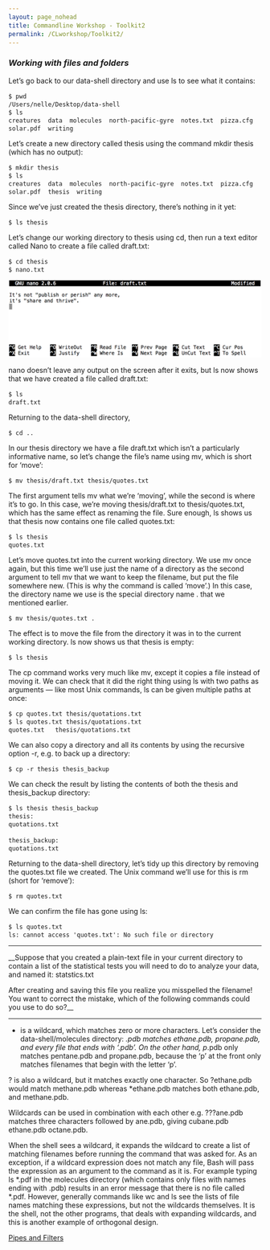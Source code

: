 ```yaml
---
layout: page_nohead
title: Commandline Workshop - Toolkit2
permalink: /CLworkshop/Toolkit2/
---
```


### _Working with files and folders_

Let’s go back to our data-shell directory and use ls to see what it contains:

```shell
$ pwd
/Users/nelle/Desktop/data-shell
$ ls
creatures  data  molecules  north-pacific-gyre  notes.txt  pizza.cfg  solar.pdf  writing
```
Let’s create a new directory called thesis using the command mkdir thesis (which has no output):

```shell
$ mkdir thesis
$ ls
creatures  data  molecules  north-pacific-gyre  notes.txt  pizza.cfg  solar.pdf  thesis  writing
```

Since we’ve just created the thesis directory, there’s nothing in it yet:

```shell
$ ls thesis

```

Let’s change our working directory to thesis using cd, then run a text editor called Nano to create a file called draft.txt:

```shell
$ cd thesis
$ nano.txt
```

![Nano](nano-screenshot.png)

nano doesn’t leave any output on the screen after it exits, but ls now shows that we have created a file called draft.txt:

```shell
$ ls
draft.txt
```

Returning to the data-shell directory,

```shell
$ cd ..
```

In our thesis directory we have a file draft.txt which isn’t a particularly informative name, so let’s change the file’s name using mv, which is short for ‘move’:

```shell
$ mv thesis/draft.txt thesis/quotes.txt
```

The first argument tells mv what we’re ‘moving’, while the second is where it’s to go. In this case, we’re moving thesis/draft.txt to thesis/quotes.txt, which has the same effect as renaming the file. Sure enough, ls shows us that thesis now contains one file called quotes.txt:

```shell
$ ls thesis
quotes.txt
```

Let’s move quotes.txt into the current working directory. We use mv once again, but this time we’ll use just the name of a directory as the second argument to tell mv that we want to keep the filename, but put the file somewhere new. (This is why the command is called ‘move’.) In this case, the directory name we use is the special directory name . that we mentioned earlier.

```shell
$ mv thesis/quotes.txt .
```
The effect is to move the file from the directory it was in to the current working directory. ls now shows us that thesis is empty:

 
```shell
$ ls thesis

```

The cp command works very much like mv, except it copies a file instead of moving it. We can check that it did the right thing using ls with two paths as arguments — like most Unix commands, ls can be given multiple paths at once:

```shell
$ cp quotes.txt thesis/quotations.txt
$ ls quotes.txt thesis/quotations.txt
quotes.txt   thesis/quotations.txt
```

We can also copy a directory and all its contents by using the recursive option -r, e.g. to back up a directory:

```shell
$ cp -r thesis thesis_backup
```

We can check the result by listing the contents of both the thesis and thesis_backup directory:

```shell
$ ls thesis thesis_backup
thesis:
quotations.txt

thesis_backup:
quotations.txt
```

Returning to the data-shell directory, let’s tidy up this directory by removing the quotes.txt file we created. The Unix command we’ll use for this is rm (short for ‘remove’):

```shell
$ rm quotes.txt
```

We can confirm the file has gone using ls:

```shell
$ ls quotes.txt
ls: cannot access 'quotes.txt': No such file or directory
```
------

__Suppose that you created a plain-text file in your current directory to contain a list of the statistical tests you will need to do to analyze your data, and named it: statstics.txt

After creating and saving this file you realize you misspelled the filename! You want to correct the mistake, which of the following commands could you use to do so?__

------

* is a wildcard, which matches zero or more characters. Let’s consider the data-shell/molecules directory: *.pdb matches ethane.pdb, propane.pdb, and every file that ends with ‘.pdb’. On the other hand, p*.pdb only matches pentane.pdb and propane.pdb, because the ‘p’ at the front only matches filenames that begin with the letter ‘p’.

? is also a wildcard, but it matches exactly one character. So ?ethane.pdb would match methane.pdb whereas *ethane.pdb matches both ethane.pdb, and methane.pdb.

Wildcards can be used in combination with each other e.g. ???ane.pdb matches three characters followed by ane.pdb, giving cubane.pdb ethane.pdb octane.pdb.

When the shell sees a wildcard, it expands the wildcard to create a list of matching filenames before running the command that was asked for. As an exception, if a wildcard expression does not match any file, Bash will pass the expression as an argument to the command as it is. For example typing ls *.pdf in the molecules directory (which contains only files with names ending with .pdb) results in an error message that there is no file called *.pdf. However, generally commands like wc and ls see the lists of file names matching these expressions, but not the wildcards themselves. It is the shell, not the other programs, that deals with expanding wildcards, and this is another example of orthogonal design.

[Pipes and Filters](/CLworkshop/Toolkit3/)
